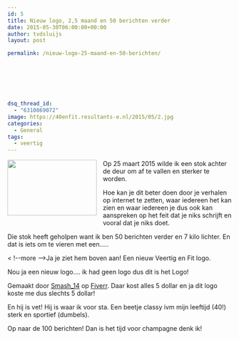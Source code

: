 ```yaml
---
id: 5
title: Nieuw logo, 2,5 maand en 50 berichten verder
date: 2015-05-30T06:00:00+00:00
author: tvdsluijs
layout: post

permalink: /nieuw-logo-25-maand-en-50-berichten/







dsq_thread_id:
  - "6310869072"
image: https://40enfit.resultants-e.nl/2015/05/2.jpg
categories:
  - General
tags:
  - veertig
---
```

<div class="separator" style="clear: both; text-align: center;">
  <a href="http://4.bp.blogspot.com/-f95mkhKjTDY/VWjLqyVjuJI/AAAAAAABVx4/Rv8PZ-2Bz7Q/s1600/2.jpg" imageanchor="1" style="clear: left; float: left; margin-bottom: 1em; margin-right: 1em;"><img border="0" height="125" src="https://40enfit.resultants-e.nl/2015/05/2.jpg" width="200" /></a>
</div>

Op 25 maart 2015 wilde ik een stok achter de deur om af te vallen en sterker te worden.

Hoe kan je dit beter doen door je verhalen op internet te zetten, waar iedereen het kan zien en waar iedereen je dus ook kan aanspreken op het feit dat je niks schrijft en vooral dat je niks doet.

Die stok heeft geholpen want ik ben 50 berichten verder en 7 kilo lichter. En dat is iets om te vieren met een&#8230;..
  
< !--more -->Ja je ziet hem boven aan! Een nieuw Veertig en Fit logo.

Nou ja een nieuw logo&#8230;. ik had geen logo dus dit is het Logo!

Gemaakt door <a href="https://www.fiverr.com/smash_14" target="_blank">Smash_14</a> op <a href="https://www.fiverr.com/" target="_blank">Fiverr</a>. Daar kost alles 5 dollar en ja dit logo koste me dus slechts 5 dollar!

En hij is vet! Hij is waar ik voor sta. Een beetje classy ivm mijn leeftijd (40!) sterk en sportief (dumbels).

Op naar de 100 berichten! Dan is het tijd voor champagne denk ik!